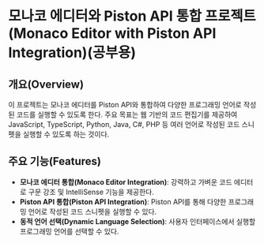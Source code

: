 # 모나코 에디터와 Piston API 통합 프로젝트(Monaco Editor with Piston API Integration)(공부용)

## 개요(Overview)

이 프로젝트는 모나코 에디터를 Piston API와 통합하여 다양한 프로그래밍 언어로 작성된 코드를 실행할 수 있도록 한다. 주요 목표는 웹 기반의 코드 편집기를 제공하여 JavaScript, TypeScript, Python, Java, C#, PHP 등 여러 언어로 작성된 코드 스니펫을 실행할 수 있도록 하는 것이다.

## 주요 기능(Features)

- **모나코 에디터 통합(Monaco Editor Integration)**: 강력하고 가벼운 코드 에디터로 구문 강조 및 IntelliSense 기능을 제공한다.
- **Piston API 통합(Piston API Integration)**: Piston API를 통해 다양한 프로그래밍 언어로 작성된 코드 스니펫을 실행할 수 있다.
- **동적 언어 선택(Dynamic Language Selection)**: 사용자 인터페이스에서 실행할 프로그래밍 언어를 선택할 수 있다.
